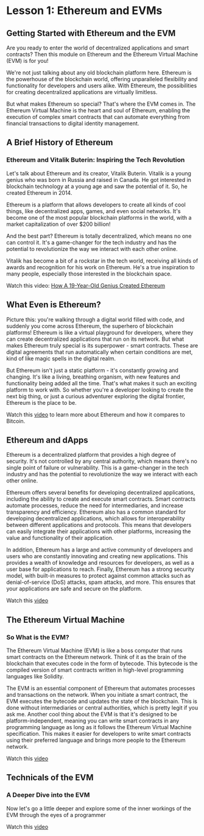 # Lesson 1: Ethereum and EVMs

## Getting Started with Ethereum and the EVM

Are you ready to enter the world of decentralized applications and smart contracts? Then this module on Ethereum and the Ethereum Virtual Machine (EVM) is for you!

We're not just talking about any old blockchain platform here. Ethereum is the powerhouse of the blockchain world, offering unparalleled flexibility and functionality for developers and users alike. With Ethereum, the possibilities for creating decentralized applications are virtually limitless.

But what makes Ethereum so special? That's where the EVM comes in. The Ethereum Virtual Machine is the heart and soul of Ethereum, enabling the execution of complex smart contracts that can automate everything from financial transactions to digital identity management.


## A Brief History of Ethereum
### Ethereum and Vitalik Buterin: Inspiring the Tech Revolution

Let's talk about Ethereum and its creator, Vitalik Buterin. Vitalik is a young genius who was born in Russia and raised in Canada. He got interested in blockchain technology at a young age and saw the potential of it. So, he created Ethereum in 2014.

Ethereum is a platform that allows developers to create all kinds of cool things, like decentralized apps, games, and even social networks. It's become one of the most popular blockchain platforms in the world, with a market capitalization of over $200 billion!

And the best part? Ethereum is totally decentralized, which means no one can control it. It's a game-changer for the tech industry and has the potential to revolutionize the way we interact with each other online.

Vitalik has become a bit of a rockstar in the tech world, receiving all kinds of awards and recognition for his work on Ethereum. He's a true inspiration to many people, especially those interested in the blockchain space.

Watch this video: [How A 19-Year-Old Genius Created Ethereum](https://www.youtube.com/watch?v=33AYOs5UhII)<br>

## What Even is Ethereum?

Picture this: you're walking through a digital world filled with code, and suddenly you come across Ethereum, the superhero of blockchain platforms! Ethereum is like a virtual playground for developers, where they can create decentralized applications that run on its network. But what makes Ethereum truly special is its superpower - smart contracts. These are digital agreements that run automatically when certain conditions are met, kind of like magic spells in the digital realm.

But Ethereum isn't just a static platform - it's constantly growing and changing. It's like a living, breathing organism, with new features and functionality being added all the time. That's what makes it such an exciting platform to work with. So whether you're a developer looking to create the next big thing, or just a curious adventurer exploring the digital frontier, Ethereum is the place to be.

Watch this [video](https://www.youtube.com/watch?v=3_CYeEL9hwI) to learn more about Ethereum and how it compares to Bitcoin.


## Ethereum and dApps

Ethereum is a decentralized platform that provides a high degree of security. It's not controlled by any central authority, which means there's no single point of failure or vulnerability. This is a game-changer in the tech industry and has the potential to revolutionize the way we interact with each other online.

Ethereum offers several benefits for developing decentralized applications, including the ability to create and execute smart contracts. Smart contracts automate processes, reduce the need for intermediaries, and increase transparency and efficiency. Ethereum also has a common standard for developing decentralized applications, which allows for interoperability between different applications and protocols. This means that developers can easily integrate their applications with other platforms, increasing the value and functionality of their application.

In addition, Ethereum has a large and active community of developers and users who are constantly innovating and creating new applications. This provides a wealth of knowledge and resources for developers, as well as a user base for applications to reach. Finally, Ethereum has a strong security model, with built-in measures to protect against common attacks such as denial-of-service (DoS) attacks, spam attacks, and more. This ensures that your applications are safe and secure on the platform.

Watch this [video](https://www.youtube.com/watch?v=oPIupbsVimc)<br>

## The Ethereum Virtual Machine 

### So What is the EVM?

The Ethereum Virtual Machine (EVM) is like a boss computer that runs smart contracts on the Ethereum network. Think of it as the brain of the blockchain that executes code in the form of bytecode. This bytecode is the compiled version of smart contracts written in high-level programming languages like Solidity.

The EVM is an essential component of Ethereum that automates processes and transactions on the network. When you initiate a smart contract, the EVM executes the bytecode and updates the state of the blockchain. This is done without intermediaries or central authorities, which is pretty legit if you ask me. Another cool thing about the EVM is that it's designed to be platform-independent, meaning you can write smart contracts in any programming language as long as it follows the Ethereum Virtual Machine specification. This makes it easier for developers to write smart contracts using their preferred language and brings more people to the Ethereum network.
  
Watch this [video](https://www.youtube.com/watch?v=sTOcqS4msoU)<br>


## Technicals of the EVM

### A Deeper Dive into the EVM
Now let's go a little deeper and explore some of the inner workings of the EVM through the eyes of a programmer

Watch this [video](https://www.youtube.com/watch?v=GPoze5RmDVU)<br>